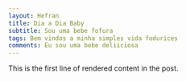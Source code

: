 ```yaml
---
layout: Hefran
title: Dia a Dia Baby
subtitle: Sou uma bebe fofura
tags: Bem vindos a minha simples vida fodurices
comments: Eu sou uma bebe deliiciosa
---
```


This is the first line of rendered content in the post.
